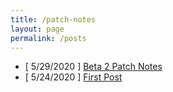 ```yaml
---
title: /patch-notes
layout: page
permalink: /posts
---
```


- [ 5/29/2020 ] [Beta 2 Patch Notes](https://lennon-incorporated.github.io/test/posts/beta2)
- [ 5/24/2020 ] [First Post](https://lennon-incorporated.github.io/test/posts/first-post)
